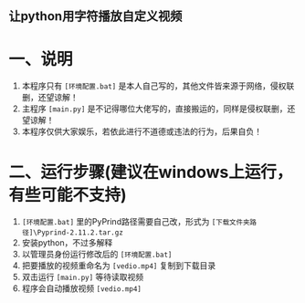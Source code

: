 ## 让python用字符播放自定义视频
# 一、说明
  1. 本程序只有 `[环境配置.bat]` 是本人自己写的，其他文件皆来源于网络，侵权联删，还望谅解！
  2. 主程序 `[main.py]` 是不记得哪位大佬写的，直接搬运的，同样是侵权联删，还望谅解！
  3. 本程序仅供大家娱乐，若依此进行不道德或违法的行为，后果自负！
# 二、运行步骤(建议在windows上运行，有些可能不支持)
  1.  `[环境配置.bat]` 里的PyPrind路径需要自己改，形式为 `[下载文件夹路径]\Pyprind-2.11.2.tar.gz`
  2. 安装python，不过多解释
  3. 以管理员身份运行修改后的 `[环境配置.bat]` 
  4. 把要播放的视频重命名为 `[vedio.mp4]` 复制到下载目录
  5. 双击运行 `[main.py]` 等待读取视频
  6. 程序会自动播放视频 `[vedio.mp4]`
